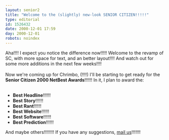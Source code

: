```yaml
---
layout: senior2
title: "Welcome to the (slightly) new-look SENIOR CITIZEN!!!!!"
type: editorial
id: 1526432
date: 2000-12-01 17:59
day: 2000-12-01
robots: noindex
---
```

Aha!!!! I expect you notice the difference now!!!!! Welcome to the revamp of SC, with more space for text, and an better layout!!!! And watch out for some more additions in the next few weeks!!!!<br/><br/>Now we're coming up for Chrimbo, (!!!!) I'll be starting to get ready for the <b>Senior Citizen 2000 NetBest Awards</b>!!!!!! In it, I plan to award the:<br/><ul><br/><li><b>Best Headline</b>!!!!!! <br/><li><b>Best Story</b>!!!!!! <br/><li><b>Best Rant</b>!!!!!! <br/><li><b>Best Website</b>!!!!!! <br/><li><b>Best Software</b>!!!!!! <br/><li><b>Best Prediction</b>!!!!!!<br/></li></li></li></li></li></li></ul>And maybe others!!!!!!!! If you have any suggestions, <a href="mailto:seniorcitizen@seniordads.fsnet.co.uk">mail us</a>!!!!!!!
